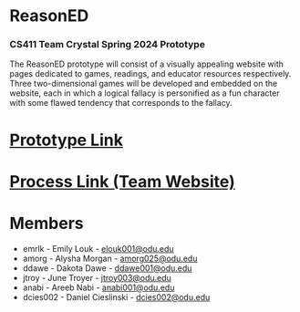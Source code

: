 # ReasonED
<b><h3>CS411 Team Crystal Spring 2024 Prototype</h3></b>
The ReasonED prototype will consist of a visually appealing website with pages dedicated to games, readings, and educator resources respectively. Three two-dimensional games will be developed and embedded on the website, each in which a logical fallacy is personified as a fun character with some flawed tendency that corresponds to the fallacy. 

# <a href="https://reasoned.vercel.app/" target="_blank" rel="noopener noreferrer">Prototype Link </a> 
# <a href="https://emrlk.github.io/ReasonED-Team-Website/" target="_blank" rel="noopener noreferrer">Process Link (Team Website)</a>

# Members
  - emrlk - Emily Louk - elouk001@odu.edu
  - amorg - Alysha Morgan - amorg025@odu.edu
  - ddawe - Dakota Dawe - ddawe001@odu.edu
  - jtroy - June Troyer - jtroy003@odu.edu
  - anabi - Areeb Nabi - anabi001@odu.edu
  - dcies002 - Daniel Cieslinski - dcies002@odu.edu

